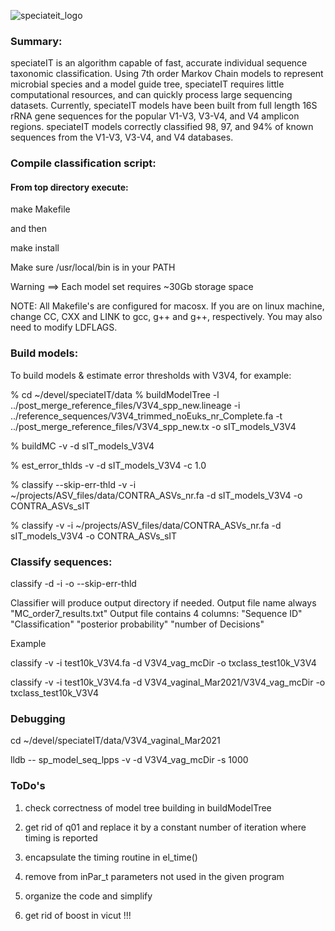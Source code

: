 ![speciateit_logo](https://user-images.githubusercontent.com/17168205/40029457-bf249c04-57b2-11e8-9d2e-85e4ea6f3d0c.png)

### Summary:
speciateIT is an algorithm capable of fast, accurate individual sequence taxonomic classification. Using 7th order Markov Chain models to represent microbial species and a model guide tree, speciateIT requires little computational resources, and can quickly process large sequencing datasets. Currently, speciateIT models have been built from full length 16S rRNA gene sequences for the popular V1-V3, V3-V4, and V4 amplicon regions. speciateIT models correctly classified 98, 97, and 94% of known sequences from the V1-V3, V3-V4, and V4 databases.

### Compile classification script:

#### From top directory execute:
  make Makefile

  and then

  make install

Make sure /usr/local/bin is in your PATH

  Warning ==> Each model set requires ~30Gb storage space

NOTE: All Makefile's are configured for macosx. If you are on linux machine,
change CC, CXX and LINK to gcc, g++ and g++, respectively. You may also need to
modify LDFLAGS.

### Build models:
To build models & estimate error thresholds with V3V4, for example:

% cd ~/devel/speciateIT/data
% buildModelTree -l ../post_merge_reference_files/V3V4_spp_new.lineage -i  ../reference_sequences/V3V4_trimmed_noEuks_nr_Complete.fa -t ../post_merge_reference_files/V3V4_spp_new.tx -o sIT_models_V3V4

% buildMC -v -d sIT_models_V3V4

% est_error_thlds -v -d sIT_models_V3V4 -c 1.0

% classify --skip-err-thld -v -i ~/projects/ASV_files/data/CONTRA_ASVs_nr.fa -d sIT_models_V3V4 -o CONTRA_ASVs_sIT

% classify -v -i ~/projects/ASV_files/data/CONTRA_ASVs_nr.fa -d sIT_models_V3V4 -o CONTRA_ASVs_sIT


### Classify sequences:

  classify -d <model-directory> -i <input-fasta-file> -o <output-directory> --skip-err-thld

  Classifier will produce output directory if needed.
  Output file name always "MC_order7_results.txt"
  Output file contains 4 columns: "Sequence ID" "Classification" "posterior probability" "number of Decisions"

  Example

  classify -v -i test10k_V3V4.fa -d V3V4_vag_mcDir -o txclass_test10k_V3V4

  classify -v -i test10k_V3V4.fa -d V3V4_vaginal_Mar2021/V3V4_vag_mcDir -o txclass_test10k_V3V4


### Debugging

cd ~/devel/speciateIT/data/V3V4_vaginal_Mar2021

lldb -- sp_model_seq_lpps -v -d V3V4_vag_mcDir -s 1000


### ToDo's

1) check correctness of model tree building in buildModelTree

2) get rid of q01 and replace it by a constant number of iteration where timing
is reported

3) encapsulate the timing routine in el_time()

4) remove from inPar_t parameters not used in the given program

5) organize the code and simplify

6) get rid of boost in vicut !!!
